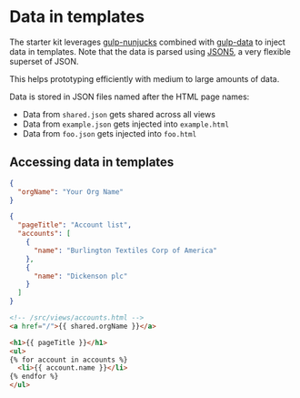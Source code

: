 # Data in templates

The starter kit leverages [gulp-nunjucks](https://github.com/sindresorhus/gulp-nunjucks)
combined with [gulp-data](https://github.com/colynb/gulp-data) to inject data
in templates. Note that the data is parsed using [JSON5](http://json5.org/),
a very flexible superset of JSON.

This helps prototyping efficiently with medium to large amounts of data.

Data is stored in JSON files named after the HTML page names:

- Data from `shared.json` gets shared across all views
- Data from `example.json` gets injected into `example.html`
- Data from `foo.json` gets injected into `foo.html`

## Accessing data in templates

<!--  /src/views/data/shared.json -->
```json
{
  "orgName": "Your Org Name"
}
```

 <!-- /src/views/data/accounts.json -->
```json
{
  "pageTitle": "Account list",
  "accounts": [
    {
      "name": "Burlington Textiles Corp of America"
    },
    {
      "name": "Dickenson plc"
    }
  ]
}
```

```html
<!-- /src/views/accounts.html -->
<a href="/">{{ shared.orgName }}</a>

<h1>{{ pageTitle }}</h1>
<ul>
{% for account in accounts %}
  <li>{{ account.name }}</li>
{% endfor %}
</ul>
```

